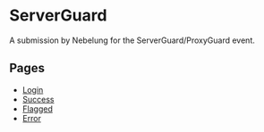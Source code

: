 # ServerGuard
A submission by Nebelung for the ServerGuard/ProxyGuard event.

## Pages
 - [Login](https://nebelung-dev.github.io/ServerGuard/public/login.html)
 - [Success](https://nebelung-dev.github.io/ServerGuard/public/success.html)
 - [Flagged](https://nebelung-dev.github.io/ServerGuard/public/flagged.html)
 - [Error](https://nebelung-dev.github.io/ServerGuard/public/error.html)